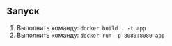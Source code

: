 ## Запуск
1. Выполнить команду:
	`docker build . -t app`
2. Выполнить команду:
	`docker run -p 8080:8080 app`
